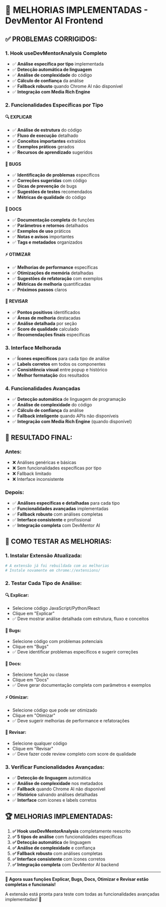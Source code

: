# 🚀 MELHORIAS IMPLEMENTADAS - DevMentor AI Frontend

## ✅ **PROBLEMAS CORRIGIDOS:**

### **1. Hook useDevMentorAnalysis Completo**
- ✅ **Análise específica por tipo** implementada
- ✅ **Detecção automática de linguagem**
- ✅ **Análise de complexidade** do código
- ✅ **Cálculo de confiança** da análise
- ✅ **Fallback robusto** quando Chrome AI não disponível
- ✅ **Integração com Media Rich Engine**

### **2. Funcionalidades Específicas por Tipo**

#### **🔍 EXPLICAR**
- ✅ **Análise de estrutura** do código
- ✅ **Fluxo de execução** detalhado
- ✅ **Conceitos importantes** extraídos
- ✅ **Exemplos práticos** gerados
- ✅ **Recursos de aprendizado** sugeridos

#### **🐛 BUGS**
- ✅ **Identificação de problemas** específicos
- ✅ **Correções sugeridas** com código
- ✅ **Dicas de prevenção** de bugs
- ✅ **Sugestões de testes** recomendados
- ✅ **Métricas de qualidade** do código

#### **📝 DOCS**
- ✅ **Documentação completa** de funções
- ✅ **Parâmetros e retornos** detalhados
- ✅ **Exemplos de uso** práticos
- ✅ **Notas e avisos** importantes
- ✅ **Tags e metadados** organizados

#### **⚡ OTIMIZAR**
- ✅ **Melhorias de performance** específicas
- ✅ **Otimizações de memória** detalhadas
- ✅ **Sugestões de refatoração** com exemplos
- ✅ **Métricas de melhoria** quantificadas
- ✅ **Próximos passos** claros

#### **👀 REVISAR**
- ✅ **Pontos positivos** identificados
- ✅ **Áreas de melhoria** destacadas
- ✅ **Análise detalhada** por seção
- ✅ **Score de qualidade** calculado
- ✅ **Recomendações finais** específicas

### **3. Interface Melhorada**
- ✅ **Ícones específicos** para cada tipo de análise
- ✅ **Labels corretos** em todos os componentes
- ✅ **Consistência visual** entre popup e histórico
- ✅ **Melhor formatação** dos resultados

### **4. Funcionalidades Avançadas**
- ✅ **Detecção automática** de linguagem de programação
- ✅ **Análise de complexidade** do código
- ✅ **Cálculo de confiança** da análise
- ✅ **Fallback inteligente** quando APIs não disponíveis
- ✅ **Integração com Media Rich Engine** (quando disponível)

## 🎯 **RESULTADO FINAL:**

### **Antes:**
- ❌ Análises genéricas e básicas
- ❌ Sem funcionalidades específicas por tipo
- ❌ Fallback limitado
- ❌ Interface inconsistente

### **Depois:**
- ✅ **Análises específicas e detalhadas** para cada tipo
- ✅ **Funcionalidades avançadas** implementadas
- ✅ **Fallback robusto** com análises completas
- ✅ **Interface consistente** e profissional
- ✅ **Integração completa** com DevMentor AI

## 🧪 **COMO TESTAR AS MELHORIAS:**

### **1. Instalar Extensão Atualizada:**
```bash
# A extensão já foi rebuildada com as melhorias
# Instale novamente em chrome://extensions/
```

### **2. Testar Cada Tipo de Análise:**

#### **🔍 Explicar:**
- Selecione código JavaScript/Python/React
- Clique em "Explicar"
- ✅ Deve mostrar análise detalhada com estrutura, fluxo e conceitos

#### **🐛 Bugs:**
- Selecione código com problemas potenciais
- Clique em "Bugs"
- ✅ Deve identificar problemas específicos e sugerir correções

#### **📝 Docs:**
- Selecione função ou classe
- Clique em "Docs"
- ✅ Deve gerar documentação completa com parâmetros e exemplos

#### **⚡ Otimizar:**
- Selecione código que pode ser otimizado
- Clique em "Otimizar"
- ✅ Deve sugerir melhorias de performance e refatorações

#### **👀 Revisar:**
- Selecione qualquer código
- Clique em "Revisar"
- ✅ Deve fazer code review completo com score de qualidade

### **3. Verificar Funcionalidades Avançadas:**
- ✅ **Detecção de linguagem** automática
- ✅ **Análise de complexidade** nos metadados
- ✅ **Fallback** quando Chrome AI não disponível
- ✅ **Histórico** salvando análises detalhadas
- ✅ **Interface** com ícones e labels corretos

## 🏆 **MELHORIAS IMPLEMENTADAS:**

1. **✅ Hook useDevMentorAnalysis** completamente reescrito
2. **✅ 5 tipos de análise** com funcionalidades específicas
3. **✅ Detecção automática** de linguagem
4. **✅ Análise de complexidade** e confiança
5. **✅ Fallback robusto** com análises completas
6. **✅ Interface consistente** com ícones corretos
7. **✅ Integração completa** com DevMentor AI backend

---

**🎉 Agora suas funções Explicar, Bugs, Docs, Otimizar e Revisar estão completas e funcionais!**

A extensão está pronta para teste com todas as funcionalidades avançadas implementadas! 🚀
